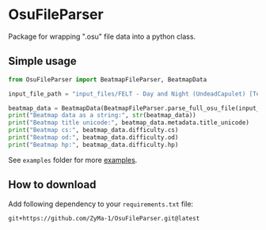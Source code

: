 # OsuFileParser

Package for wrapping ".osu" file data into a python class.

## Simple usage

```python
from OsuFileParser import BeatmapFileParser, BeatmapData

input_file_path = "input_files/FELT - Day and Night (UndeadCapulet) [Terrace Ballad].osu"

beatmap_data = BeatmapData(BeatmapFileParser.parse_full_osu_file(input_file_path))
print("Beatmap data as a string:", str(beatmap_data))
print("Beatmap title unicode:", beatmap_data.metadata.title_unicode)
print("Beatmap cs:", beatmap_data.difficulty.cs)
print("Beatmap od:", beatmap_data.difficulty.od)
print("Beatmap hp:", beatmap_data.difficulty.hp)
```

See `examples` folder for more [examples](/examples).

## How to download

Add following dependency to your `requirements.txt` file:
```
git+https://github.com/ZyMa-1/OsuFileParser.git@latest
```